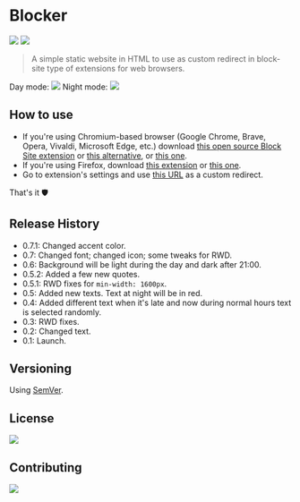 # Blocker

![](https://img.shields.io/uptimerobot/status/m789902285-b45150086e5f4af74538608a)
![](https://img.shields.io/badge/browser-Chromium%20%7C%20Firefox-blue)

> A simple static website in HTML to use as custom redirect in block-site type of extensions for web browsers.

Day mode:
![](https://user-images.githubusercontent.com/6877391/144022312-80ee318c-c9c5-4fc6-9863-c44f703de8cf.png)
Night mode:
![](https://user-images.githubusercontent.com/6877391/144024897-fdf0222e-bfe9-4a4d-b8da-b7fd531f7f1e.png)

## How to use

- If you're using Chromium-based browser (Google Chrome, Brave, Opera, Vivaldi, Microsoft Edge, etc.) download [this open source Block Site extension](https://chrome.google.com/webstore/detail/block-site/lebiggkccaodkkmjeimmbogdedcpnmfb) or [this alternative](https://chrome.google.com/webstore/detail/block-site-website-blocke/eiimnmioipafcokbfikbljfdeojpcgbh), or [this one](https://chrome.google.com/webstore/detail/block-site/nkedbnokglppcmiencngilkkhhnpcfjb).
- If you're using Firefox, download [this extension](https://addons.mozilla.org/en-US/firefox/addon/block-website/) or [this one](https://addons.mozilla.org/en-US/firefox/addon/blocksite/).
- Go to extension's settings and use [this URL](https://vardecab.github.io/blocker/blocker.html) as a custom redirect.

That's it 🛡

## Release History

- 0.7.1: Changed accent color.
- 0.7: Changed font; changed icon; some tweaks for RWD.
- 0.6: Background will be light during the day and dark after 21:00.
- 0.5.2: Added a few new quotes.
- 0.5.1: RWD fixes for `min-width: 1600px`.
- 0.5: Added new texts. Text at night will be in red.
- 0.4: Added different text when it's late and now during normal hours text is selected randomly.
- 0.3: RWD fixes.
- 0.2: Changed text.
- 0.1: Launch.

## Versioning

Using [SemVer](http://semver.org/).

## License

![](https://img.shields.io/github/license/vardecab/blocker)

## Contributing

![](https://img.shields.io/github/issues/vardecab/blocker)
